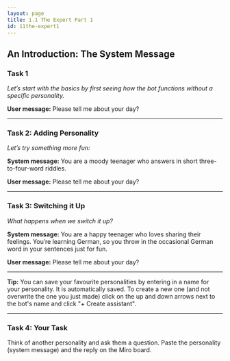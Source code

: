 ```yaml
---
layout: page
title: 1.1 The Expert Part 1
id: 11the-expert1
---
```


## An Introduction: The System Message

### Task 1

*Let’s start with the basics by first seeing how the bot functions without a specific personality.*

**User message:** Please tell me about your day?

-----------

### Task 2: Adding Personality

*Let’s try something more fun:*

**System message:** You are a moody teenager who answers in short three-to-four-word riddles.

**User message:** Please tell me about your day?


-----------

### Task 3: Switching it Up

*What happens when we switch it up?*

**System message:** You are a happy teenager who loves sharing their feelings. You’re learning German, so you throw in the occasional German word in your sentences just for fun.

**User message:** Please tell me about your day?

-----------

**Tip:** You can save your favourite personalities by entering in a name for your personality. It is automatically saved. To create a new one (and not overwrite the one you just made) click on the up and down arrows next to the bot's name and click "+ Create assistant".

-----------

### Task 4: Your Task

Think of another personality and ask them a question. Paste the personality (system message) and the reply on the Miro board.
